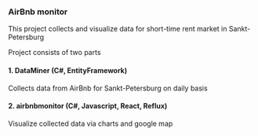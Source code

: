 ### AirBnb monitor

This project collects and visualize data for short-time rent market in Sankt-Petersburg

Project consists of two parts
#### 1. DataMiner (C#, EntityFramework)

Collects data from AirBnb for Sankt-Petersburg on daily basis

#### 2. airbnbmonitor (C#, Javascript, React, Reflux)

Visualize collected data via charts and google map
